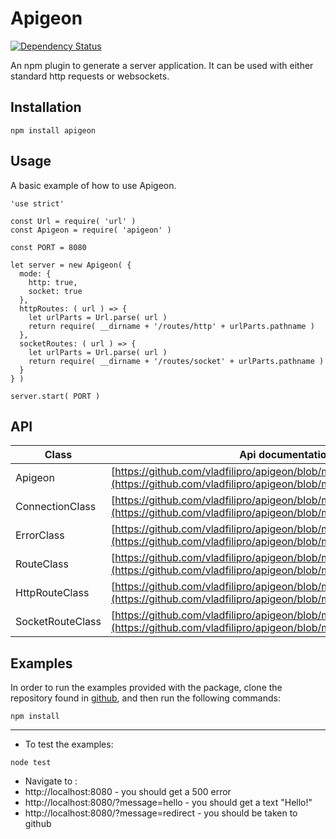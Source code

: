 # Apigeon

[![Dependency Status][depstat-image]][depstat-url]

[depstat-url]: https://david-dm.org/vladfilipro/apigeon
[depstat-image]: https://david-dm.org/vladfilipro/apigeon.png

An npm plugin to generate a server application. It can be used with either standard http requests or websockets.

## Installation
```
npm install apigeon
```

## Usage
A basic example of how to use Apigeon.

```
'use strict'

const Url = require( 'url' )
const Apigeon = require( 'apigeon' )

const PORT = 8080

let server = new Apigeon( {
  mode: {
    http: true,
    socket: true
  },
  httpRoutes: ( url ) => {
    let urlParts = Url.parse( url )
    return require( __dirname + '/routes/http' + urlParts.pathname )
  },
  socketRoutes: ( url ) => {
    let urlParts = Url.parse( url )
    return require( __dirname + '/routes/socket' + urlParts.pathname )
  }
} )

server.start( PORT )
```

## API

Class | Api documentation
--- | ---
Apigeon | [https://github.com/vladfilipro/apigeon/blob/master/docs/apigeon.md](https://github.com/vladfilipro/apigeon/blob/master/docs/apigeon.md)
ConnectionClass | [https://github.com/vladfilipro/apigeon/blob/master/docs/connection.md](https://github.com/vladfilipro/apigeon/blob/master/docs/connection.md)
ErrorClass | [https://github.com/vladfilipro/apigeon/blob/master/docs/error.md](https://github.com/vladfilipro/apigeon/blob/master/docs/error.md)
RouteClass | [https://github.com/vladfilipro/apigeon/blob/master/docs/route.md](https://github.com/vladfilipro/apigeon/blob/master/docs/route.md)
HttpRouteClass | [https://github.com/vladfilipro/apigeon/blob/master/docs/httproute.md](https://github.com/vladfilipro/apigeon/blob/master/docs/httproute.md)
SocketRouteClass | [https://github.com/vladfilipro/apigeon/blob/master/docs/socketroute.md](https://github.com/vladfilipro/apigeon/blob/master/docs/socketroute.md)

## Examples

In order to run the examples provided with the package, clone the repository found in [github](https://github.com/vladfilipro/apigeon.git), and then run the following commands:

```
npm install

```

---

- To test the examples:

```
node test
```

- Navigate to :
 - http://localhost:8080 - you should get a 500 error
 - http://localhost:8080/?message=hello - you should get a text "Hello!"
 - http://localhost:8080/?message=redirect - you should be taken to github
